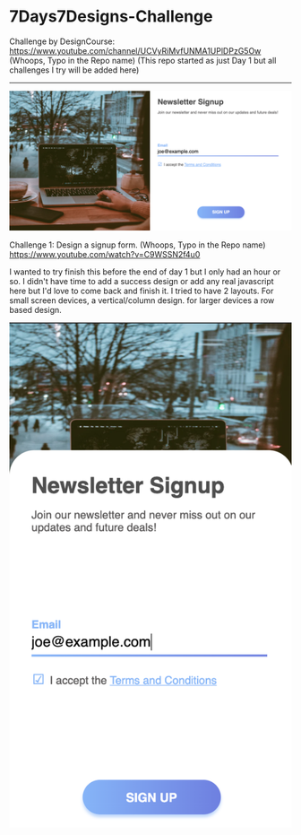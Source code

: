 # 7Days7Designs-Challenge

Challenge by DesignCourse: https://www.youtube.com/channel/UCVyRiMvfUNMA1UPlDPzG5Ow
(Whoops, Typo in the Repo name)
(This repo started as just Day 1 but all challenges I try will be added here)

---

![desktop](Day1NewsletterSignup/desktop.png)

Challenge 1: Design a signup form. (Whoops, Typo in the Repo name)
https://www.youtube.com/watch?v=C9WSSN2f4u0

I wanted to try finish this before the end of day 1 but I only had an hour or so.
I didn't have time to add a success design or add any real javascript here but I'd love to come back and finish it.
I tried to have 2 layouts. For small screen devices, a vertical/column design. for larger devices a row based design.

![mobile](Day1NewsletterSignup/mobile.png)
